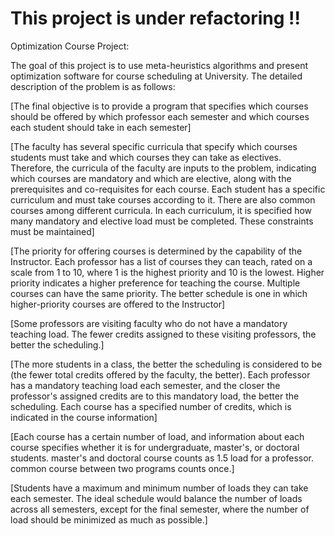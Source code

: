 # This project is under refactoring !!

Optimization Course Project:

The goal of this project is to use meta-heuristics algorithms and present optimization software for course scheduling at University. The detailed description of the problem is as follows:

[The final objective is to provide a program that specifies which courses should be offered by which professor each semester and which courses each student should take in each semester]

[The faculty has several specific curricula that specify which courses students must take and which courses they can take as electives. Therefore, the curricula of the faculty are inputs to the problem, indicating which courses are mandatory and which are elective, along with the prerequisites and co-requisites for each course. Each student has a specific curriculum and must take courses according to it. There are also common courses among different curricula. In each curriculum, it is specified how many mandatory and elective load must be completed. These constraints must be maintained]

[The priority for offering courses is determined by the capability of the Instructor. Each professor has a list of courses they can teach, rated on a scale from 1 to 10, where 1 is the highest priority and 10 is the lowest. Higher priority indicates a higher preference for teaching the course. Multiple courses can have the same priority. The better schedule is one in which higher-priority courses are offered to the Instructor]

[Some professors are visiting faculty who do not have a mandatory teaching load. The fewer credits assigned to these visiting professors, the better the scheduling.]

[The more students in a class, the better the scheduling is considered to be (the fewer total credits offered by the faculty, the better). Each professor has a mandatory teaching load each semester, and the closer the professor's assigned credits are to this mandatory load, the better the scheduling. Each course has a specified number of credits, which is indicated in the course information]

[Each course has a certain number of load, and information about each course specifies whether it is for undergraduate, master's, or doctoral students. master's and doctoral course counts as 1.5 load for a professor. common course between two programs counts once.]

[Students have a maximum and minimum number of loads they can take each semester. The ideal schedule would balance the number of loads across all semesters, except for the final semester, where the number of load should be minimized as much as possible.]